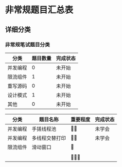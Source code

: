 # 非常规题目汇总表


## 详细分类


### 非常规笔试题目分类
| 分类   | 题目数量 | 完成状态 |
|------|------|---------|
| 并发编程 | 0    | 未开始 |
| 限流组件 | 1    | 未开始 |
| 重写源码 | 0    | 未开始 |
| 设计模式 | 1    | 未开始 |
| 其他   | 0    | 未开始 |

| 分类   | 题目名称    | 重要程度 | 完成状态 | 
|------|---------|------|------|
| 并发编程 | 手搓线程池   | 🌟🌟 | 未学会  |
| 并发编程 | 多线程交替打印 | 🌟🌟 | 未学会  |
| 限流组件 | 滑动窗口    | 🌟  |      |
|      |         |      |      |
|      |         | 🌟🌟🌟  |      |
